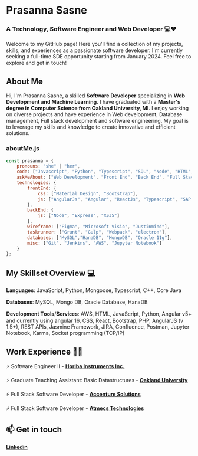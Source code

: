 # Prasanna Sasne

### A Technology, Software Engineer and Web Developer 💻❤️
Welcome to my GitHub page! Here you'll find a collection of my projects, skills, and experiences as a passionate software developer. I'm currently seeking a full-time SDE opportunity starting from January 2024. Feel free to explore and get in touch!

## About Me
Hi, I'm Prasanna Sasne, a skilled **Software Developer** specializing in **Web Development and Machine Learning**. I have graduated with a **Master's degree in Computer Science from Oakland University, MI**. I enjoy working on diverse projects and have experience in Web development, Database management, Full stack development and software engineering. My goal is to leverage my skills and knowledge to create innovative and efficient solutions.

<!--Credits for template: [https://github.com/amadoabaca](https://github.com/mansithanki#mansi-pravin-thanki) -->

### aboutMe.js

```javascript
const prasanna = {
    pronouns: "she" | "her",
    code: ["Javascript", "Python", "Typescript", "SQL", "Node", "HTML", "CSS", "Java"],
    askMeAbout: ["Web Development", "Front End", "Back End", "Full Stack"],
    technologies: {
        frontEnd: {
            css: ["Material Design", "Bootstrap"],
            js: ["AngularJs", "Angular", "ReactJs", "Typescript", "SAP UI5"]
        },
        backEnd: {
            js: ["Node", "Express", "XSJS"]
        },
        wireframe: ["Figma", "Microsoft Visio", "Justinmind"],
        taskrunner: ["Grunt", "Gulp", "Webpack", "electron"],
        databases: ["MySQL","HanaDB", "MongoDB", "Oracle 11g"],
        misc: ["Git", "Jenkins", "AWS", "Jupyter Notebook"]
    }
};
```


<!-- section - skills -->

## My Skillset Overview 💻

𝐋𝐚𝐧𝐠𝐮𝐚𝐠𝐞𝐬: JavaScript, Python, Mongoose, Typescript, C++, Core Java 

𝐃𝐚𝐭𝐚𝐛𝐚𝐬𝐞𝐬: MySQL, Mongo DB, Oracle Database, HanaDB  

𝐃𝐞𝐯𝐞𝐥𝐨𝐩𝐦𝐞𝐧𝐭 𝐓𝐨𝐨𝐥𝐬/𝐒𝐞𝐫𝐯𝐢𝐜𝐞𝐬: AWS, HTML, JavaScript, Python, Angular v5+ and currently using angular 16, CSS, React, Bootstrap, PHP, AngularJS (v 1.5+), REST APIs, Jasmine Framework, JIRA, Confluence, Postman, Jupyter Notebook, Karma, Socket programming (TCP/IP) 

<!-- section - skills -->

<!-- section - job details -->

## Work Experience 👩‍💼

⚡️ Software Engineer II - [**Horiba Instruments Inc.**](https://www.horiba.com/usa/)

⚡️ Graduate Teaching Assistant: Basic Datastructures - [**Oakland University**](https://oakland.edu)

⚡️ Full Stack Software Developer - [**Accenture Solutions**](https://www.accenture.com/us-en)

⚡️ Full Stack Software Developer - [**Atmecs Technologies**](https://www.atmecs.com)


## 📫 Get in touch

[**Linkedin**](https://www.linkedin.com/in/prasanna-sasne-935294112/)
<!--
**prasanna-sasne/Prasanna-sasne** is a ✨ _special_ ✨ repository because its `README.md` (this file) appears on your GitHub profile.

Here are some ideas to get you started:

- 🔭 I’m currently working on ...
- 🌱 I’m currently learning ...
- 👯 I’m looking to collaborate on ...
- 🤔 I’m looking for help with ...
- 💬 Ask me about ...
- 📫 How to reach me: ...
- 😄 Pronouns: ...
- ⚡ Fun fact: ...
-->
